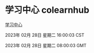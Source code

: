 # 学习中心 colearnhub
[学习中心](http://:56308/colearnhub/)

2023年 02月 28日 星期二 16:00:03 CST

2023年 02月 28日 星期二 08:00:03 GMT
